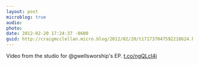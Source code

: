 ```yaml
---
layout: post
microblog: true
audio: 
photo: 
date: 2012-02-20 17:24:37 -0600
guid: http://craigmcclellan.micro.blog/2012/02/20/t171737047592218624.html
---
```

Video from the studio for @gwellsworship's EP. [t.co/ngQLcI4j](http://t.co/ngQLcI4j)
